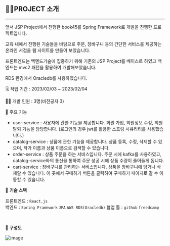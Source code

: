## 👩‍🏫PROJECT 소개

---

앞서 JSP Project에서 진행한 book45를 Spring Framework로 개발을 진행한 프로젝트입니다.

교육 내에서 진행된 기술들을 바탕으로 주문, 장바구니 등의 간단한 서비스를 제공하는 온라인 서점을 웹 사이트를 만들어 보았습니다.

프론트엔드는 백엔드기술에 집중하기 위해 기존의 JSP Project를 베이스로 하였고 백엔드는 mvc2 패턴을 활용하여 개발해보았습니다.

RDS 환경에서 Oracledb를 사용하였습니다.


🗓️ 작업 기간 : 2023/02/03 ~ 2023/02/04

👨‍💻 개발 인원 : 3명(비전공자 3)

📒 주요 기능 

- user-service : 사용자에 관한 기능을 제공합니다. 회원 가입, 회원정보 수정, 회원 탈퇴 기능을 담당합니다. (로그인의 경우 jwt를 활용한 스프링 시큐리티를 사용했습니다.)
- catalog-service : 상품에 관한 기능을 제공합니다. 상품 등록, 수정, 삭제할 수 있으며, 작가 이름과 상품 이름으로 검색할 수 있습니다.
- order-service : 상품 주문을 하는 서비스입니다. 주문 시에 kafka를 사용하였고, catalog-service와의 통신을 통하여 주문 성공 시에 상품 수량이 줄어들게 돕니다.
- cart-service : 장바구니를 관리하는 서비스입니다. 상품을 장바구니에 담거나 삭제할 수 있습니다. 이 곳에서 구매하기 버튼을 클릭하여 구매하기 페이지로 갈 수 이동할 수 있습니다.

🌱 **기술 스택**

프론트엔드 : `React.js`  
백엔드 : `Spring Framework` `JPA` `AWS RDS(Oracledb)`
협업 툴 : `github` `freedcamp`  

<br/>

🌱 **구성도**

![image](https://user-images.githubusercontent.com/46596758/150811005-3e525214-4716-4d13-85d0-70ad29c22aa8.png)



